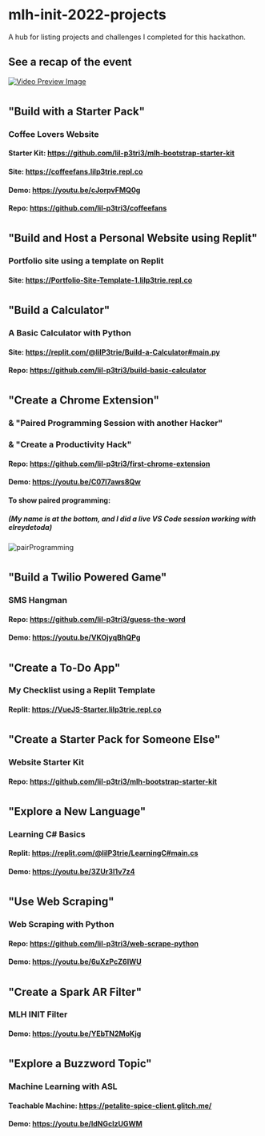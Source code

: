 # mlh-init-2022-projects
A hub for listing projects and challenges I completed for this hackathon.

## See a recap of the event
[![Video Preview Image](https://img.youtube.com/vi/5fSmiRu8R_o/0.jpg)](https://www.youtube.com/watch?v=5fSmiRu8R_o)

# 
## "Build with a Starter Pack" 
### Coffee Lovers Website
#### Starter Kit: <https://github.com/lil-p3tri3/mlh-bootstrap-starter-kit>
#### Site: https://coffeefans.lilp3trie.repl.co
#### Demo: https://youtu.be/cJorpvFMQ0g
#### Repo: https://github.com/lil-p3tri3/coffeefans

# 
## "Build and Host a Personal Website using Replit"
### Portfolio site using a template on Replit
#### Site: https://Portfolio-Site-Template-1.lilp3trie.repl.co

# 
## "Build a Calculator"
### A Basic Calculator with Python
#### Site: https://replit.com/@lilP3trie/Build-a-Calculator#main.py
#### Repo: https://github.com/lil-p3tri3/build-basic-calculator

# 
## "Create a Chrome Extension"
### & "Paired Programming Session with another Hacker"
### & "Create a Productivity Hack"
#### Repo: https://github.com/lil-p3tri3/first-chrome-extension
#### Demo: https://youtu.be/C07I7aws8Qw
#### To show paired programming: 
##### (My name is at the bottom, and I did a live VS Code session working with elreydetoda)
![pairProgramming](https://user-images.githubusercontent.com/25125692/124408066-6f847180-dd13-11eb-8aa6-c98d3fbc1bfd.PNG)

# 
## "Build a Twilio Powered Game" 
### SMS Hangman
#### Repo: https://github.com/lil-p3tri3/guess-the-word
#### Demo: https://youtu.be/VKOjyqBhQPg

# 
## "Create a To-Do App"
### My Checklist using a Replit Template
#### Replit: https://VueJS-Starter.lilp3trie.repl.co

# 
## "Create a Starter Pack for Someone Else"
### Website Starter Kit
#### Repo: https://github.com/lil-p3tri3/mlh-bootstrap-starter-kit

# 
## "Explore a New Language"
### Learning C# Basics 
#### Replit: https://replit.com/@lilP3trie/LearningC#main.cs
#### Demo: https://youtu.be/3ZUr3l1v7z4

# 
## "Use Web Scraping" 
### Web Scraping with Python
#### Repo: https://github.com/lil-p3tri3/web-scrape-python
#### Demo: https://youtu.be/6uXzPcZ6lWU

# 
## "Create a Spark AR Filter"
### MLH INIT Filter
#### Demo: https://youtu.be/YEbTN2MoKjg

# 
## "Explore a Buzzword Topic"
### Machine Learning with ASL
#### Teachable Machine: https://petalite-spice-client.glitch.me/
#### Demo: https://youtu.be/ldNGclzUGWM
